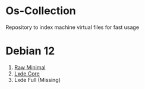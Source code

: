 # Os-Collection
Repository to index machine virtual files for fast usage


# Debian 12

<ol>
    <li><a href='https://t.me/virtualmachinefast/3' target='_blank'>Raw Minimal</a></li>
    <li><a href='https://t.me/virtualmachinefast/4' target='_blank'>Lxde Core</a></li>
    <li>Lxde Full (Missing)</li>
</ol>